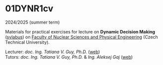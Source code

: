 # 01DYNR1cv
2024/2025 (summer term)

Materials for practical exercises for lecture on **Dynamic Decision Making** ([sylabus](https://bilakniha.cvut.cz/en/predmet7300706.html#gsc.tab=0)) on [Faculty of Nuclear Sciences and Physical Engineering](https://www.fjfi.cvut.cz/en/) (Czech Technical University).

Lecturer: *doc. Ing. Tatiana V. Guy, Ph.D.* ([web](https://www.utia.cas.cz/people/guy)) \
Tutors: *doc. Ing. Tatiana V. Guy, Ph.D.* & *Ing. Aleksej Gaj* ([web](https://aleksejgaj.cz/))





